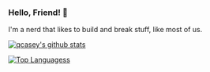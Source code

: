 ### Hello, Friend! 👋

I'm a nerd that likes to build and break stuff, like most of us.

[![qcasey's github stats](https://github-readme-stats.vercel.app/api?username=davidandradeduarte)](https://github.com/davidandradeduarte)

[![Top Languagess](https://github-readme-stats.vercel.app/api/top-langs/?username=davidandradeduarte&layout=compact)](https://github.com/davidandradeduarte)
